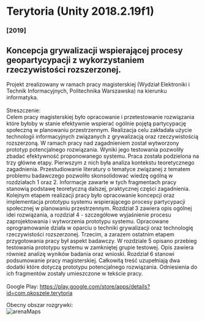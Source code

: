 # Terytoria (Unity 2018.2.19f1)
### [2019]

## Koncepcja grywalizacji wspierającej procesy geopartycypacji z wykorzystaniem rzeczywistości rozszerzonej.

Projekt zrealizowany w ramach pracy magisterskiej (Wydział Elektroniki i Technik Informacyjnych, Politechnika Warszawska) na kierunku informatyka.\
\
Streszczenie:\
Celem pracy magisterskiej było opracowanie i przetestowanie rozwiązania które byłoby w stanie efektywnie wspierać ogólnie pojętą partycypację społeczną w planowaniu przestrzennym. Realizacja celu zakładała użycie technologii informacyjnych związanych z grywalizacją oraz rzeczywistością rozszerzoną. W ramach pracy nad zagadnieniem został wytworzony prototyp potencjalnego rozwiązania. Wyniki jego testowania pozwoliły zbadać efektywność proponowanego systemu.
	Praca została podzielona na trzy główne etapy. Pierwszym z nich była analiza kontekstu teoretycznego zagadnienia. Przestudiowanie literatury o tematyce związanej z tematem problemu badawczego pozwoliło skonsolidować wiedzę ogólną w rozdziałach 1 oraz 2. Informacje zawarte w tych fragmentach pracy stanowią podstawę teoretyczną dalszej, praktycznej części zagadnienia.
	Kolejnym etapem realizacji pracy było opracowanie koncepcji oraz implementacja prototypu systemu wspierającego procesy partycypacji społecznej w planowaniu przestrzennym. Rozdział 3 zawiera opis ogólnej idei rozwiązania, a rozdział 4 - szczegółowe wyjaśnienie procesu zaprojektowania i wytworzenia prototypu systemu. Opracowane oprogramowanie działa w oparciu o techniki grywalizacji oraz technologię rzeczywistości rozszerzonej.
	Trzecim, a zarazem ostatnim etapem przygotowania pracy był aspekt badawczy. W rozdziale 5 opisano przebieg testowania prototypu systemu w zamkniętej grupie testowej. Opis zawiera również analizę wyników badania oraz wnioski. Rozdział 6 stanowi podsumowanie pracy magisterskiej. Całkowitą treść uzupełniają dwa dodatki które dotyczą prototypu potencjalnego rozwiązania. Odniesienia do ich fragmentów zostały umieszczone w tekście pracy.\
\
Google Play: https://play.google.com/store/apps/details?id=com.pkoszele.terytoria

Obecny obszar rozgrywki:\
![arenaMaps](https://user-images.githubusercontent.com/7419494/62731585-cea3b380-ba22-11e9-8997-d0b6812fa82a.png)

